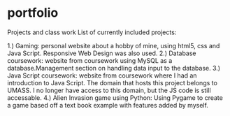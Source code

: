 # portfolio
Projects and class work 
List of currently included projects:

1.) Gaming: personal website about a hobby of mine, using html5, css and Java Script. Responsive Web Design was also used.
2.) Database coursework: website from coursework using MySQL as a database.Management section on handling data input to the database.
3.) Java Script coursework: website from coursework where I had an introduction to Java Script. The domain that hosts this project belongs to UMASS. I no longer have access to this domain, but the JS code is still accessable. 
4.) Alien Invasion game using Python: Using Pygame to create a game based off a text book example with features added by myself.


